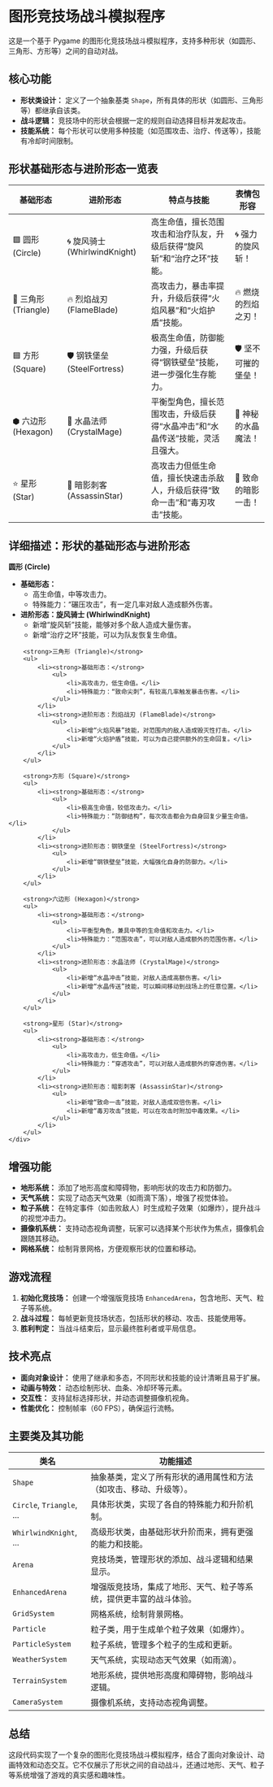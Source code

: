 <h1>图形竞技场战斗模拟程序</h1>

<p>这是一个基于 Pygame 的图形化竞技场战斗模拟程序，支持多种形状（如圆形、三角形、方形等）之间的自动对战。</p>

<h2>核心功能</h2>
<ul>
    <li><strong>形状类设计：</strong> 定义了一个抽象基类 <code>Shape</code>，所有具体的形状（如圆形、三角形等）都继承自该类。</li>
    <li><strong>战斗逻辑：</strong> 竞技场中的形状会根据一定的规则自动选择目标并发起攻击。</li>
    <li><strong>技能系统：</strong> 每个形状可以使用多种技能（如范围攻击、治疗、传送等），技能有冷却时间限制。</li>
</ul>

<section>
    <h2>形状基础形态与进阶形态一览表</h2>
    <table>
        <thead>
            <tr>
                <th>基础形态</th>
                <th>进阶形态</th>
                <th>特点与技能</th>
                <th>表情包形容</th>
            </tr>
        </thead>
        <tbody>
            <tr>
                <td>🟪 圆形 (Circle)</td>
                <td>🌀 旋风骑士 (WhirlwindKnight)</td>
                <td>高生命值，擅长范围攻击和治疗队友，升级后获得“旋风斩”和“治疗之环”技能。</td>
                <td class="emoji">🌀 强力的旋风斩！</td>
            </tr>
            <tr>
                <td>🔺 三角形 (Triangle)</td>
                <td>🔥 烈焰战刃 (FlameBlade)</td>
                <td>高攻击力，暴击率提升，升级后获得“火焰风暴”和“火焰护盾”技能。</td>
                <td class="emoji">🔥 燃烧的烈焰之刃！</td>
            </tr>
            <tr>
                <td>🟦 方形 (Square)</td>
                <td>🛡️ 钢铁堡垒 (SteelFortress)</td>
                <td>极高生命值，防御能力强，升级后获得“钢铁壁垒”技能，进一步强化生存能力。</td>
                <td class="emoji">🛡️ 坚不可摧的堡垒！</td>
            </tr>
            <tr>
                <td>⬢ 六边形 (Hexagon)</td>
                <td>🔮 水晶法师 (CrystalMage)</td>
                <td>平衡型角色，擅长范围攻击，升级后获得“水晶冲击”和“水晶传送”技能，灵活且强大。</td>
                <td class="emoji">🔮 神秘的水晶魔法！</td>
            </tr>
            <tr>
                <td>⭐ 星形 (Star)</td>
                <td>🌟 暗影刺客 (AssassinStar)</td>
                <td>高攻击力但低生命值，擅长快速击杀敌人，升级后获得“致命一击”和“毒刃攻击”技能。</td>
                <td class="emoji">🌟 致命的暗影一击！</td>
            </tr>
        </tbody>
    </table>
</section>

<section>
    <h2>详细描述：形状的基础形态与进阶形态</h2>
    <div class="details">
        <strong>圆形 (Circle)</strong>
        <ul>
            <li><strong>基础形态：</strong>
                <ul>
                    <li>高生命值，中等攻击力。</li>
                    <li>特殊能力：“碾压攻击”，有一定几率对敌人造成额外伤害。</li>
                </ul>
            </li>
            <li><strong>进阶形态：旋风骑士 (WhirlwindKnight)</strong>
                <ul>
                    <li>新增“旋风斩”技能，能够对多个敌人造成大量伤害。</li>
                    <li>新增“治疗之环”技能，可以为队友恢复生命值。</li>
                </ul>
            </li>
        </ul>

        <strong>三角形 (Triangle)</strong>
        <ul>
            <li><strong>基础形态：</strong>
                <ul>
                    <li>高攻击力，低生命值。</li>
                    <li>特殊能力：“致命尖刺”，有较高几率触发暴击伤害。</li>
                </ul>
            </li>
            <li><strong>进阶形态：烈焰战刃 (FlameBlade)</strong>
                <ul>
                    <li>新增“火焰风暴”技能，对范围内的敌人造成毁灭性打击。</li>
                    <li>新增“火焰护盾”技能，可以为自己提供额外的生命回复。</li>
                </ul>
            </li>
        </ul>

        <strong>方形 (Square)</strong>
        <ul>
            <li><strong>基础形态：</strong>
                <ul>
                    <li>极高生命值，较低攻击力。</li>
                    <li>特殊能力：“防御结构”，每次攻击都会为自身回复少量生命值。</li>
                </ul>
            </li>
            <li><strong>进阶形态：钢铁堡垒 (SteelFortress)</strong>
                <ul>
                    <li>新增“钢铁壁垒”技能，大幅强化自身的防御力。</li>
                </ul>
            </li>
        </ul>

        <strong>六边形 (Hexagon)</strong>
        <ul>
            <li><strong>基础形态：</strong>
                <ul>
                    <li>平衡型角色，兼具中等的生命值和攻击力。</li>
                    <li>特殊能力：“范围攻击”，可以对敌人造成额外的范围伤害。</li>
                </ul>
            </li>
            <li><strong>进阶形态：水晶法师 (CrystalMage)</strong>
                <ul>
                    <li>新增“水晶冲击”技能，对敌人造成高额伤害。</li>
                    <li>新增“水晶传送”技能，可以瞬间移动到战场上的任意位置。</li>
                </ul>
            </li>
        </ul>

        <strong>星形 (Star)</strong>
        <ul>
            <li><strong>基础形态：</strong>
                <ul>
                    <li>高攻击力，低生命值。</li>
                    <li>特殊能力：“穿透攻击”，可以对敌人造成额外的穿透伤害。</li>
                </ul>
            </li>
            <li><strong>进阶形态：暗影刺客 (AssassinStar)</strong>
                <ul>
                    <li>新增“致命一击”技能，对敌人造成双倍伤害。</li>
                    <li>新增“毒刃攻击”技能，可以在攻击时附加中毒效果。</li>
                </ul>
            </li>
        </ul>
    </div>
</section>
</body>
</html>

<h2>增强功能</h2>
<ul>
    <li><strong>地形系统：</strong> 添加了地形高度和障碍物，影响形状的攻击力和防御力。</li>
    <li><strong>天气系统：</strong> 实现了动态天气效果（如雨滴下落），增强了视觉体验。</li>
    <li><strong>粒子系统：</strong> 在特定事件（如击败敌人）时生成粒子效果（如爆炸），提升战斗的视觉冲击力。</li>
    <li><strong>摄像机系统：</strong> 支持动态视角调整，玩家可以选择某个形状作为焦点，摄像机会跟随其移动。</li>
    <li><strong>网格系统：</strong> 绘制背景网格，方便观察形状的位置和移动。</li>
</ul>

<h2>游戏流程</h2>
<ol>
    <li><strong>初始化竞技场：</strong> 创建一个增强版竞技场 <code>EnhancedArena</code>，包含地形、天气、粒子等系统。</li>
    <li><strong>战斗过程：</strong> 每帧更新竞技场状态，包括形状的移动、攻击、技能使用等。</li>
    <li><strong>胜利判定：</strong> 当战斗结束后，显示最终胜利者或平局信息。</li>
</ol>

<h2>技术亮点</h2>
<ul>
    <li><strong>面向对象设计：</strong> 使用了继承和多态，不同形状和技能的设计清晰且易于扩展。</li>
    <li><strong>动画与特效：</strong> 动态绘制形状、血条、冷却环等元素。</li>
    <li><strong>交互性：</strong> 支持鼠标选择形状，并动态调整摄像机视角。</li>
    <li><strong>性能优化：</strong> 控制帧率（60 FPS），确保运行流畅。</li>
</ul>

<h2>主要类及其功能</h2>
<table>
    <thead>
        <tr>
            <th>类名</th>
            <th>功能描述</th>
        </tr>
    </thead>
    <tbody>
        <tr>
            <td><code>Shape</code></td>
            <td>抽象基类，定义了所有形状的通用属性和方法（如攻击、移动、升级等）。</td>
        </tr>
        <tr>
            <td><code>Circle</code>, <code>Triangle</code>, ...</td>
            <td>具体形状类，实现了各自的特殊能力和升阶机制。</td>
        </tr>
        <tr>
            <td><code>WhirlwindKnight</code>, ...</td>
            <td>高级形状类，由基础形状升阶而来，拥有更强的能力和技能。</td>
        </tr>
        <tr>
            <td><code>Arena</code></td>
            <td>竞技场类，管理形状的添加、战斗逻辑和结果显示。</td>
        </tr>
        <tr>
            <td><code>EnhancedArena</code></td>
            <td>增强版竞技场，集成了地形、天气、粒子等系统，提供更丰富的战斗体验。</td>
        </tr>
        <tr>
            <td><code>GridSystem</code></td>
            <td>网格系统，绘制背景网格。</td>
        </tr>
        <tr>
            <td><code>Particle</code></td>
            <td>粒子类，用于生成单个粒子效果（如爆炸）。</td>
        </tr>
        <tr>
            <td><code>ParticleSystem</code></td>
            <td>粒子系统，管理多个粒子的生成和更新。</td>
        </tr>
        <tr>
            <td><code>WeatherSystem</code></td>
            <td>天气系统，实现动态天气效果（如雨滴）。</td>
        </tr>
        <tr>
            <td><code>TerrainSystem</code></td>
            <td>地形系统，提供地形高度和障碍物，影响战斗逻辑。</td>
        </tr>
        <tr>
            <td><code>CameraSystem</code></td>
            <td>摄像机系统，支持动态视角调整。</td>
        </tr>
    </tbody>
</table>

<h2>总结</h2>
<div class="highlight">
    <p>这段代码实现了一个复杂的图形化竞技场战斗模拟程序，结合了面向对象设计、动画特效和动态交互。它不仅展示了形状之间的自动战斗，还通过地形、天气、粒子等系统增强了游戏的真实感和趣味性。</p>
</div>

</body>
</html>
